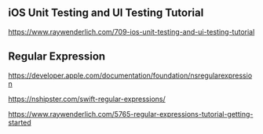 ## iOS Unit Testing and UI Testing Tutorial

https://www.raywenderlich.com/709-ios-unit-testing-and-ui-testing-tutorial

## Regular Expression

https://developer.apple.com/documentation/foundation/nsregularexpression

https://nshipster.com/swift-regular-expressions/

https://www.raywenderlich.com/5765-regular-expressions-tutorial-getting-started

